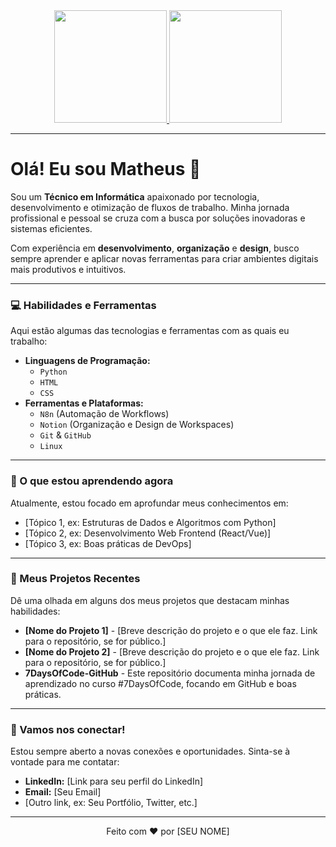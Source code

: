 <div align="center">
  <a href="https://github.com/[SEU-USUARIO-GITHUB]">
  <img height="180em" src="https://github-readme-stats.vercel.app/api?username=matheusaogv&show_icons=true&theme=dracula&include_all_commits=true&count_private=true"/>
  <img height="180em" src="https://github-readme-stats.vercel.app/api/top-langs/?username=matheusaogv&layout=compact&langs_count=7&theme=dracula"/>
  </a>
</div>

---

# Olá! Eu sou Matheus 👋

Sou um **Técnico em Informática** apaixonado por tecnologia, desenvolvimento e otimização de fluxos de trabalho. Minha jornada profissional e pessoal se cruza com a busca por soluções inovadoras e sistemas eficientes.

Com experiência em **desenvolvimento**, **organização** e **design**, busco sempre aprender e aplicar novas ferramentas para criar ambientes digitais mais produtivos e intuitivos.

---

### 💻 Habilidades e Ferramentas

Aqui estão algumas das tecnologias e ferramentas com as quais eu trabalho:

* **Linguagens de Programação:**
    * `Python`
    * `HTML`
    * `CSS`
* **Ferramentas e Plataformas:**
    * `N8n` (Automação de Workflows)
    * `Notion` (Organização e Design de Workspaces)
    * `Git` & `GitHub`
    * `Linux`

---

### 🌱 O que estou aprendendo agora

Atualmente, estou focado em aprofundar meus conhecimentos em:

* [Tópico 1, ex: Estruturas de Dados e Algoritmos com Python]
* [Tópico 2, ex: Desenvolvimento Web Frontend (React/Vue)]
* [Tópico 3, ex: Boas práticas de DevOps]

---

### 🚀 Meus Projetos Recentes

Dê uma olhada em alguns dos meus projetos que destacam minhas habilidades:

* **[Nome do Projeto 1]** - [Breve descrição do projeto e o que ele faz. Link para o repositório, se for público.]
* **[Nome do Projeto 2]** - [Breve descrição do projeto e o que ele faz. Link para o repositório, se for público.]
* **7DaysOfCode-GitHub** - Este repositório documenta minha jornada de aprendizado no curso #7DaysOfCode, focando em GitHub e boas práticas.

---

### 💬 Vamos nos conectar!

Estou sempre aberto a novas conexões e oportunidades. Sinta-se à vontade para me contatar:

* **LinkedIn:** [Link para seu perfil do LinkedIn]
* **Email:** [Seu Email]
* [Outro link, ex: Seu Portfólio, Twitter, etc.]

---

<div align="center">
  Feito com ❤️ por [SEU NOME]
</div>
